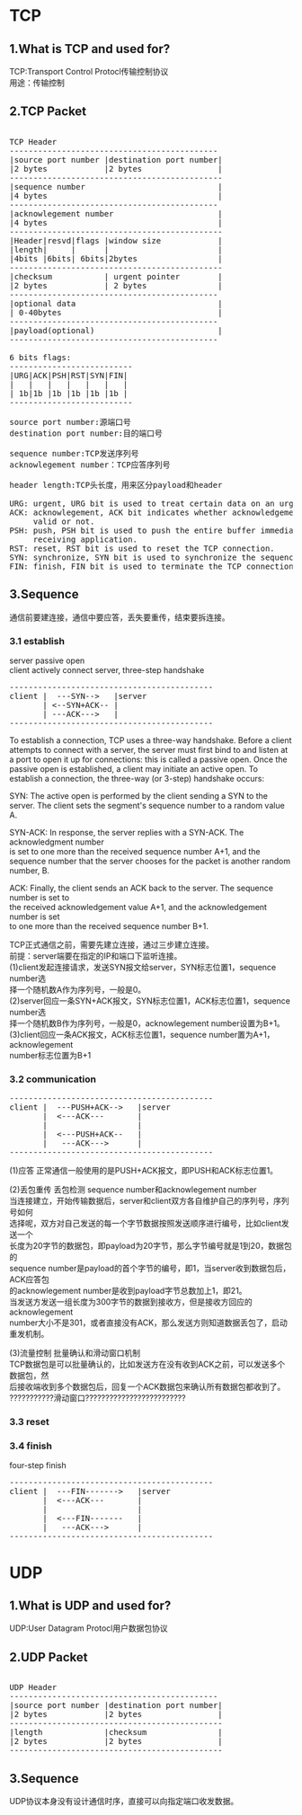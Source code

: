 # TCP  
  
## 1.What is TCP and used for?  
TCP:Transport Control Protocl传输控制协议  
用途：传输控制  
  
## 2.TCP Packet  
<pre>  
TCP Header  
--------------------------------------------  
|source port number |destination port number|  
|2 bytes            |2 bytes                |  
---------------------------------------------  
|sequence number                            |  
|4 bytes                                    |  
--------------------------------------------  
|acknowlegement number                      |  
|4 bytes                                    |  
---------------------------------------------  
|Header|resvd|flags |window size            |             
|length|     |      |                       |  
|4bits |6bits| 6bits|2bytes                 |       
---------------------------------------------  
|checksum           | urgent pointer        |  
|2 bytes            | 2 bytes               |  
--------------------------------------------  
|optional data                              |  
| 0-40bytes                                 |  
--------------------------------------------  
|payload(optional)                          |  
--------------------------------------------  
  
6 bits flags:  
--------------------------  
|URG|ACK|PSH|RST|SYN|FIN|             
|   |   |   |   |   |   |  
| 1b|1b |1b |1b |1b |1b |       
--------------------------  
  
source port number:源端口号  
destination port number:目的端口号  
  
sequence number:TCP发送序列号  
acknowlegement number：TCP应答序列号  
  
header length:TCP头长度，用来区分payload和header  
  
URG: urgent, URG bit is used to treat certain data on an urgent basis  
ACK: acknowlegement, ACK bit indicates whether acknowledgement number field is  
     valid or not.  
PSH: push, PSH bit is used to push the entire buffer immediately to the  
     receiving application.  
RST: reset, RST bit is used to reset the TCP connection.  
SYN: synchronize, SYN bit is used to synchronize the sequence numbers.  
FIN: finish, FIN bit is used to terminate the TCP connection.  
</pre>  
  
## 3.Sequence  
通信前要建连接，通信中要应答，丢失要重传，结束要拆连接。    

### 3.1 establish
server passive open  
client actively connect server, three-step handshake    
<pre>
-------------------------------------------
client |  ---SYN-->   |server
       | <--SYN+ACK-- |
       | ---ACK--->   |
-------------------------------------------
</pre>
To establish a connection, TCP uses a three-way handshake. Before a client    
attempts to connect with a server, the server must first bind to and listen at    
a port to open it up for connections: this is called a passive open. Once the    
passive open is established, a client may initiate an active open. To    
establish a connection, the three-way (or 3-step) handshake occurs:     
    
SYN: The active open is performed by the client sending a SYN to the    
	 server. The client sets the segment's sequence number to a random value A.    
    
SYN-ACK: In response, the server replies with a SYN-ACK. The acknowledgment number     
         is set to one more than the received sequence number A+1, and the     
		 sequence number that the server chooses for the packet is another random number, B.    
    
ACK: Finally, the client sends an ACK back to the server. The sequence number is set to     
	 the received acknowledgement value A+1, and the acknowledgement number is set     
	 to one more than the received sequence number B+1.    
	  
TCP正式通信之前，需要先建立连接，通过三步建立连接。  
前提：server端要在指定的IP和端口下监听连接。  
(1)client发起连接请求，发送SYN报文给server，SYN标志位置1，sequence number选  
   择一个随机数A作为序列号，一般是0。  
(2)server回应一条SYN+ACK报文，SYN标志位置1，ACK标志位置1，sequence number选  
   择一个随机数B作为序列号，一般是0，acknowlegement number设置为B+1。  
(3)client回应一条ACK报文，ACK标志位置1，sequence number置为A+1，acknowlegement  
   number标志位置为B+1  

### 3.2 communication  
<pre>
-------------------------------------------
client |  ---PUSH+ACK-->   |server
       |  <---ACK---       |
       |                   |
       |  <---PUSH+ACK--   |
       |   ---ACK--->      |
-------------------------------------------
</pre>
(1)应答 
正常通信一般使用的是PUSH+ACK报文，即PUSH和ACK标志位置1。  

(2)丢包重传
丢包检测
sequence number和acknowlegement number  
当连接建立，开始传输数据后，server和client双方各自维护自己的序列号，序列号如何  
选择呢，双方对自己发送的每一个字节数据按照发送顺序进行编号，比如client发送一个  
长度为20字节的数据包，即payload为20字节，那么字节编号就是1到20，数据包的  
sequence number是payload的首个字节的编号，即1，当server收到数据包后，ACK应答包  
的acknowlegement number是收到payload字节总数加上1，即21。  
当发送方发送一组长度为300字节的数据到接收方，但是接收方回应的acknowlegement  
number大小不是301，或者直接没有ACK，那么发送方则知道数据丢包了，启动重发机制。  

(3)流量控制
批量确认和滑动窗口机制  
TCP数据包是可以批量确认的，比如发送方在没有收到ACK之前，可以发送多个数据包，然  
后接收端收到多个数据包后，回复一个ACK数据包来确认所有数据包都收到了。  
???????????滑动窗口?????????????????????????  
  
### 3.3 reset  
  
### 3.4 finish   
four-step finish  
<pre>
-------------------------------------------
client |  ---FIN------->   |server
       |  <---ACK---       |
       |                   |
       |  <---FIN-------   |
       |   ---ACK--->      |
-------------------------------------------
</pre>
  
# UDP  
## 1.What is UDP and used for?  
UDP:User Datagram Protocl用户数据包协议  
  
## 2.UDP Packet  
<pre>  
UDP Header  
--------------------------------------------  
|source port number |destination port number|  
|2 bytes            |2 bytes                |  
---------------------------------------------  
|length             |checksum               |  
|2 bytes            |2 bytes                |  
---------------------------------------------  
</pre>  
  
## 3.Sequence  
UDP协议本身没有设计通信时序，直接可以向指定端口收发数据。  
